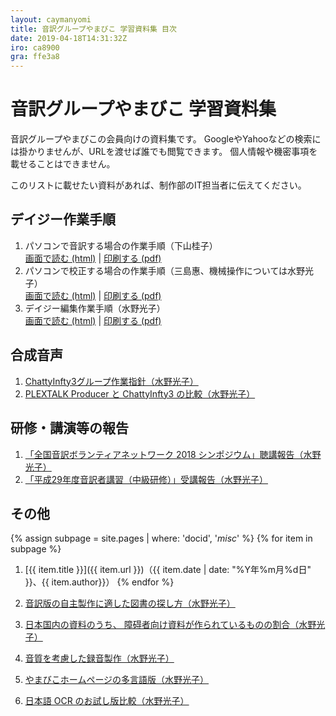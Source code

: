 ```yaml
---
layout: caymanyomi
title: 音訳グループやまびこ 学習資料集 目次
date: 2019-04-18T14:31:32Z
iro: ca8900
gra: ffe3a8
---
```


# 音訳グループやまびこ 学習資料集

音訳グループやまびこの会員向けの資料集です。
GoogleやYahooなどの検索には掛かりませんが、URLを渡せば誰でも閲覧できます。
個人情報や機密事項を載せることはできません。

このリストに載せたい資料があれば、制作部のIT担当者に伝えてください。

## デイジー作業手順

1. パソコンで音訳する場合の作業手順（下山桂子）  
   [画面で読む (html)](onyaku.html) | [印刷する (pdf)](media/onyaku.pdf)
1. パソコンで校正する場合の作業手順（三島惠、機械操作については水野光子）  
   [画面で読む (html)](kousei.html) | [印刷する (pdf)](media/kousei.pdf)
1. デイジー編集作業手順（水野光子）  
   [画面で読む (html)](hensyu.html) | [印刷する (pdf)](media/hensyu.pdf)

## 合成音声

1. [ChattyInfty3グループ作業指針（水野光子）](chatty_group.html)
1. [PLEXTALK Producer と ChattyInfty3 の比較（水野光子）](pproducer.html)

## 研修・講演等の報告

1. [「全国音訳ボランティアネットワーク 2018 シンポジウム」聴講報告（水野光子）](zenkoku20181111.html)
1. [「平成29年度音訳者講習（中級研修）」受講報告（水野光子）](chukyu.html)

## その他

{% assign subpage = site.pages | where: 'docid', '*misc*' %}
{% for item in subpage %}
1. [{{ item.title }}]({{ item.url }})（{{ item.date | date: "%Y年%m月%d日" }}、{{ item.author}}）
{% endfor %}

1. [音訳版の自主製作に適した図書の探し方（水野光子）](kensaku.html)
1. [日本国内の資料のうち、 障碍者向け資料が作られているものの割合（水野光子）](livres.html)
1. [音質を考慮した録音製作（水野光子）](quality.html)
1. [やまびこホームページの多言語版（水野光子）](languages.html)
1. [日本語 OCR のお試し版比較（水野光子）](ocr.html)

